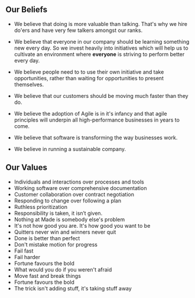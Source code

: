 ## Our Beliefs

* We believe that doing is more valuable than talking. That's why we hire do'ers and have very few talkers amongst our ranks. 

* We believe that everyone in our company should be learning something new every day. So we invest heavily into initiatives which will help us to cultivate an environment where **everyone** is striving to perform better every day. 

* We believe people need to to use their own initiative and take opportunities, rather than waiting for opportunities to present themselves. 

* We believe that our customers should be moving much faster than they do. 

* We believe the adoption of Agile is in it's infancy and that agile principles will underpin all high-performance businesses in years to come. 

* We believe that software is transforming the way businesses work.

* We believe in running a sustainable company. 


## Our Values 
* Individuals and interactions over processes and tools
* Working software over comprehensive documentation
* Customer collaboration over contract negotiation
* Responding to change over following a plan
* Ruthless prioritization
* Responsibility is taken, it isn’t given. 
* Nothing at Made is somebody else's problem
* It's not how good you are. It's how good you want to be
* Quitters never win and winners never quit
* Done is better than perfect
* Don't mistake motion for progress
* Fail fast
* Fail harder
* Fortune favours the bold
* What would you do if you weren't afraid
* Move fast and break things
* Fortune favours the bold
* The trick isn't adding stuff, it's taking stuff away